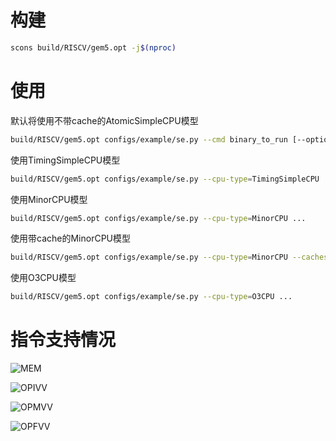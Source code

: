# 构建

```bash
scons build/RISCV/gem5.opt -j$(nproc)
```



# 使用

默认将使用不带cache的AtomicSimpleCPU模型

```bash
build/RISCV/gem5.opt configs/example/se.py --cmd binary_to_run [--options OPTION]
```

使用TimingSimpleCPU模型

```bash
build/RISCV/gem5.opt configs/example/se.py --cpu-type=TimingSimpleCPU ...
```

使用MinorCPU模型

```bash
build/RISCV/gem5.opt configs/example/se.py --cpu-type=MinorCPU ...
```

使用带cache的MinorCPU模型

```bash
build/RISCV/gem5.opt configs/example/se.py --cpu-type=MinorCPU --caches ...
```

使用O3CPU模型

```bash
build/RISCV/gem5.opt configs/example/se.py --cpu-type=O3CPU ...
```



# 指令支持情况

![MEM](img/MEM.svg)

![OPIVV](img/OPIVV.svg)

![OPMVV](img/OPMVV.svg)

![OPFVV](img/OPFVV.svg)
